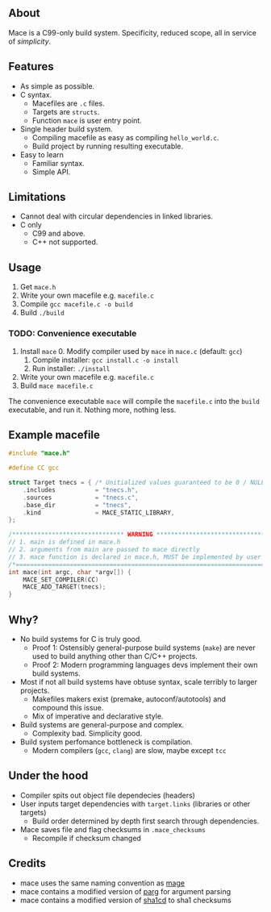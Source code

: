 
## About

Mace is a C99-only build system. 
Specificity, reduced scope, all in service of *simplicity*. 

## Features
- As simple as possible.
- C syntax.
    - Macefiles are `.c` files.
    - Targets are `structs`. 
    - Function `mace` is user entry point.
- Single header build system.
    - Compiling macefile as easy as compiling `hello_world.c`.
    - Build project by running resulting executable.
- Easy to learn
    - Familiar syntax.
    - Simple API.

## Limitations
- Cannot deal with circular dependencies in linked libraries.
- C only
    - C99 and above.
    - C++ not supported.

## Usage
1. Get `mace.h`
2. Write your own macefile e.g. `macefile.c`
3. Compile `gcc macefile.c -o build`
4. Build `./build`

### TODO: Convenience executable
1. Install `mace`
    0. Modify compiler used by `mace` in `mace.c` (default: `gcc`)
    1. Compile installer: `gcc install.c -o install`
    2. Run installer:     `./install`
2. Write your own macefile e.g. `macefile.c`
3. Build `mace macefile.c`

The convenience executable `mace` will compile the `macefile.c` into the `build` executable, and run it.
Nothing more, nothing less.

## Example macefile
```c
#include "mace.h"

#define CC gcc

struct Target tnecs = { /* Unitialized values guaranteed to be 0 / NULL */
    .includes           = "tnecs.h",
    .sources            = "tnecs.c",
    .base_dir           = "tnecs",
    .kind               = MACE_STATIC_LIBRARY,
};

/******************************* WARNING ********************************/
// 1. main is defined in mace.h                                         //
// 2. arguments from main are passed to mace directly                   //
// 3. mace function is declared in mace.h, MUST be implemented by user  //
/*======================================================================*/
int mace(int argc, char *argv[]) {
    MACE_SET_COMPILER(CC)
    MACE_ADD_TARGET(tnecs);
}

```

## Why?
- No build systems for C is truly good.
    - Proof 1: Ostensibly general-purpose build systems (`make`) are never used to build anything other than C/C++ projects.
    - Proof 2: Modern programming languages devs implement their own build systems.
- Most if not all build systems have obtuse syntax, scale terribly to larger projects.
    - Makefiles makers exist (premake, autoconf/autotools) and compound this issue.
    - Mix of imperative and declarative style.
- Build systems are general-purpose and complex.
    - Complexity bad. Simplicity good.
- Build system perfomance bottleneck is compilation.
    - Modern compilers (`gcc`, `clang`) are slow, maybe except `tcc`

## Under the hood
- Compiler spits out object file dependecies (headers)
- User inputs target dependencies with `target.links` (libraries or other targets)
    - Build order determined by depth first search through dependencies.
- Mace saves file and flag checksums in `.mace_checksums`
    - Recompile if checksum changed

## Credits
- mace uses the same naming convention as [mage](https://github.com/magefile/mage)
- mace contains a modified version of [parg](https://github.com/jibsen/parg) for argument parsing
- mace contains a modified version of [sha1cd](https://github.com/cr-marcstevens/sha1collisiondetection) to sha1 checksums
